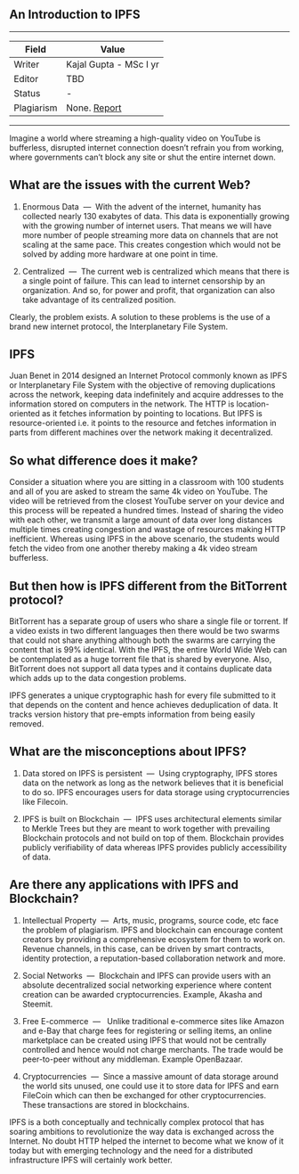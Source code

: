 ## An Introduction to IPFS

---
| Field | Value |
|----|----|
| Writer | Kajal Gupta - MSc I yr|
| Editor | TBD			   |
| Status | -                       |
| Plagiarism| None. [Report](./plag-reports/plag-ipfs.pdf) | 

---

Imagine a world where streaming a high-quality video on YouTube is bufferless, disrupted internet connection doesn’t refrain you from working, where governments can’t block any site or
shut the entire internet down.

## What are the issues with the current Web?

1. Enormous Data ​ — ​ With the advent of the internet, humanity has collected nearly 130 exabytes of data. This data is exponentially growing with the growing number of internet
users. That means we will have more number of people streaming more data on channels that are not scaling at the same pace. This creates congestion which would not be solved by adding more hardware at one point in time.

2. Centralized ​ — ​ The current web is centralized which means that there is a single point of failure. This can lead to internet censorship by an organization. And so, for power and profit, that organization can also take advantage of its centralized position.

Clearly, the problem exists. A solution to these problems is the use of a brand new internet protocol, the Interplanetary File System.

## IPFS

Juan Benet in 2014 designed an Internet Protocol commonly known as IPFS or Interplanetary File System with the objective of removing duplications across the network, keeping data indefinitely and acquire addresses to the information stored on computers in the network. The
HTTP is location-oriented as it fetches information by pointing to locations. But IPFS is resource-oriented i.e. it points to the resource and fetches information in parts from different machines over the network making it decentralized.

## So what difference does it make?

Consider a situation where you are sitting in a classroom with 100 students and all of you are asked to stream the same 4k video on YouTube. The video will be retrieved from the closest YouTube server on your device and this process will be repeated a hundred times. Instead of sharing the video with each other, we transmit a large amount of data over long distances multiple times creating congestion and wastage of resources making HTTP inefficient.
Whereas using IPFS in the above scenario, the students would fetch the video from one another thereby making a 4k video stream bufferless.

## But then how is IPFS different from the BitTorrent protocol?

BitTorrent has a separate group of users who share a single file or torrent. If a video exists in two different languages then there would be two swarms that could not share anything although both the swarms are carrying the content that is 99% identical. With the IPFS, the entire World Wide Web can be contemplated as a huge torrent file that is shared by everyone. Also, BitTorrent does not support all data types and it contains duplicate data which adds up to the data congestion problems.

IPFS generates a unique cryptographic hash for every file submitted to it that depends on the
content and hence achieves deduplication of data. It tracks version history that pre-empts information from being easily removed.

## What are the misconceptions about IPFS?

1. Data stored on IPFS is persistent ​ — ​ Using cryptography, IPFS stores data on the network as long as the network believes that it is beneficial to do so. IPFS encourages users for data storage using cryptocurrencies like Filecoin.

2. IPFS is built on Blockchain ​ — ​ IPFS uses architectural elements similar to Merkle Trees but they are meant to work together with prevailing Blockchain protocols and not build on top of them. Blockchain provides publicly verifiability of data whereas IPFS provides publicly accessibility of data.

## Are there any applications with IPFS and Blockchain?

1. Intellectual Property ​ — ​ Arts, music, programs, source code, etc face the problem of plagiarism. IPFS and blockchain can encourage content creators by providing a comprehensive ecosystem for them to work on. Revenue channels, in this case, can be driven by smart contracts, identity protection, a reputation-based collaboration network and more.

2. Social Networks ​ — ​ Blockchain and IPFS can provide users with an absolute decentralized social networking experience where content creation can be awarded cryptocurrencies. Example, Akasha and Steemit.

3. Free E-commerce ​ — ​ ​ Unlike traditional e-commerce sites like Amazon and e-Bay that charge fees for registering or selling items, an online marketplace can be created using IPFS that would not be centrally controlled and hence would not charge merchants. The trade would be peer-to-peer without any middleman. Example OpenBazaar.

4. Cryptocurrencies ​ — ​ Since a massive amount of data storage around the world sits unused, one could use it to store data for IPFS and earn FileCoin which can then be exchanged for other cryptocurrencies. These transactions are stored in blockchains.

IPFS is a both conceptually and technically complex protocol that has soaring ambitions to revolutionize the way data is exchanged across the Internet. No doubt HTTP helped the internet to become what we know of it today but with emerging technology and the need for a distributed infrastructure IPFS will certainly work better.
